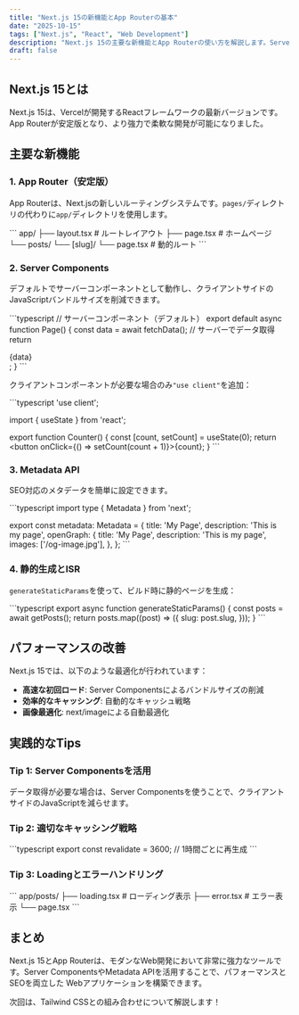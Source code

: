 ```yaml
---
title: "Next.js 15の新機能とApp Routerの基本"
date: "2025-10-15"
tags: ["Next.js", "React", "Web Development"]
description: "Next.js 15の主要な新機能とApp Routerの使い方を解説します。Server ComponentsやMetadata APIなど、実践的な活用方法を紹介。"
draft: false
---
```


## Next.js 15とは

Next.js 15は、Vercelが開発するReactフレームワークの最新バージョンです。App Routerが安定版となり、より強力で柔軟な開発が可能になりました。

## 主要な新機能

### 1. App Router（安定版）

App Routerは、Next.jsの新しいルーティングシステムです。`pages/`ディレクトリの代わりに`app/`ディレクトリを使用します。

\`\`\`
app/
├── layout.tsx    # ルートレイアウト
├── page.tsx      # ホームページ
└── posts/
    └── [slug]/
        └── page.tsx  # 動的ルート
\`\`\`

### 2. Server Components

デフォルトでサーバーコンポーネントとして動作し、クライアントサイドのJavaScriptバンドルサイズを削減できます。

\`\`\`typescript
// サーバーコンポーネント（デフォルト）
export default async function Page() {
  const data = await fetchData(); // サーバーでデータ取得
  return <div>{data}</div>;
}
\`\`\`

クライアントコンポーネントが必要な場合のみ`"use client"`を追加：

\`\`\`typescript
'use client';

import { useState } from 'react';

export function Counter() {
  const [count, setCount] = useState(0);
  return <button onClick={() => setCount(count + 1)}>{count}</button>;
}
\`\`\`

### 3. Metadata API

SEO対応のメタデータを簡単に設定できます。

\`\`\`typescript
import type { Metadata } from 'next';

export const metadata: Metadata = {
  title: 'My Page',
  description: 'This is my page',
  openGraph: {
    title: 'My Page',
    description: 'This is my page',
    images: ['/og-image.jpg'],
  },
};
\`\`\`

### 4. 静的生成とISR

`generateStaticParams`を使って、ビルド時に静的ページを生成：

\`\`\`typescript
export async function generateStaticParams() {
  const posts = await getPosts();
  return posts.map((post) => ({
    slug: post.slug,
  }));
}
\`\`\`

## パフォーマンスの改善

Next.js 15では、以下のような最適化が行われています：

- **高速な初回ロード**: Server Componentsによるバンドルサイズの削減
- **効率的なキャッシング**: 自動的なキャッシュ戦略
- **画像最適化**: next/imageによる自動最適化

## 実践的なTips

### Tip 1: Server Componentsを活用

データ取得が必要な場合は、Server Componentsを使うことで、クライアントサイドのJavaScriptを減らせます。

### Tip 2: 適切なキャッシング戦略

\`\`\`typescript
export const revalidate = 3600; // 1時間ごとに再生成
\`\`\`

### Tip 3: Loadingとエラーハンドリング

\`\`\`
app/posts/
├── loading.tsx  # ローディング表示
├── error.tsx    # エラー表示
└── page.tsx
\`\`\`

## まとめ

Next.js 15とApp Routerは、モダンなWeb開発において非常に強力なツールです。Server ComponentsやMetadata APIを活用することで、パフォーマンスとSEOを両立した Webアプリケーションを構築できます。

次回は、Tailwind CSSとの組み合わせについて解説します！
